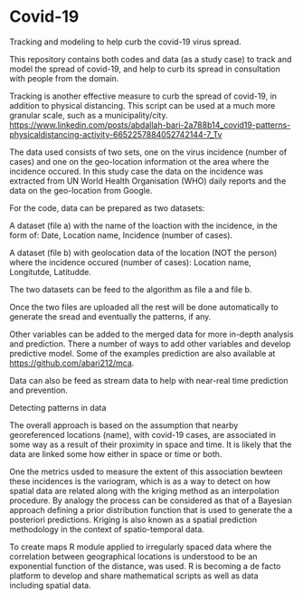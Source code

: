 # Covid-19

Tracking and modeling to help curb the covid-19 virus spread.

This repository contains both codes and data (as a study case) to track and model the spread of covid-19, and help to curb its spread in consultation with people from the domain. 

Tracking is another effective measure to curb the spread of covid-19, in addition to physical distancing. 
This script can be used at a much more granular scale, such as a municipality/city. 
https://www.linkedin.com/posts/abdallah-bari-2a788b14_covid19-patterns-physicaldistancing-activity-6652257884052742144-7_Tv

The data used consists of two sets, one on the virus incidence (number of cases) and one on the geo-location information ot the area  where the incidence occured. 
In this study case the data on the incidence was extracted from UN World Health Organisation (WHO) daily reports and the data on the geo-location from Google.

For the code, data can be prepared as two datasets:

A dataset (file a) with the name of the loaction with the incidence, in the form of: 
  Date,
  Location name, 
  Incidence (number of cases).

A dataset (file b) with geolocation data of the location (NOT the person) where the incidence occured (number of cases):
  Location name,
  Longitutde,
  Latitudde.
 
The two datasets can be feed to the algorithm as file a and file b.
 
Once the two files are uploaded all the rest will be done automatically to generate the sread and eventually the patterns, if any.
 
Other variables can be added to the merged data for more in-depth analysis and prediction. 
There a number of ways to add other variables and develop predictive model. 
Some of the examples prediction are also available at https://github.com/abari212/mca. 
 
Data can also be feed as stream data to help with near-real time prediction and prevention.


Detecting patterns in data

The overall approach is based on the assumption that nearby georeferenced locations (name), with covid-19 cases, are associated in some way as a result of their proximity in space and time. It is likely that the data are linked some how either in space or time or both. 

One the metrics usded to measure the extent of this association bewteen these incidences is the variogram, which is as a way to detect on how spatial data are related along with the kriging method as an interpolation procedure. By analogy the process can be considered as that of a Bayesian approach defining a prior distribution function that is used to generate the a posteriori predictions. Kriging is also known as a spatial prediction methodology in the context of spatio-temporal data. 

To create maps R module applied to irregularly spaced data where the correlation between geographical locations is understood to be an exponential function of the distance, was used. R is becoming a de facto platform to develop and share mathematical scripts as well as data including spatial data. 
 




